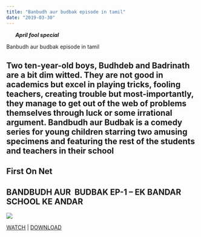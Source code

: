 ```yaml
---
title: "Banbudh aur budbak episode in tamil"
date: "2019-03-30"
---
```


      **_April fool special_**

Banbudh aur budbak episode in tamil

## Two ten-year-old boys, Budhdeb and Badrinath are a bit dim witted. They are not good in academics but excel in playing tricks, fooling teachers, creating trouble but most-importantly, they manage to get out of the web of problems themselves through luck or some irrational argument. Bandbudh aur Budbak is a comedy series for young children starring two amusing specimens and featuring the rest of the students and teachers in their school 

## **First On Net**

## BANDBUDH AUR  BUDBAK EP-1 – EK BANDAR SCHOOL KE ANDAR

[![](https://4.bp.blogspot.com/-7xTxjU0MkAQ/XJ8-fEEUK_I/AAAAAAAAAIw/ReJWPjTnPcgAtYEK13HdlHXyXDWVFcdRQCLcBGAs/s320/MV5BOGU0MDVhNDctODYwOS00ZDIyLWFmYjEtNTc1YzJiNjQzNDA3XkEyXkFqcGdeQXVyNjg5NTYzOTc{8cd00c2b6371b4e82b2136421417e8ecb96b705ea6eb9720573582fbfe11734e}2540._V1_QL50_SY360_SX640_AL_.jpg)](https://4.bp.blogspot.com/-7xTxjU0MkAQ/XJ8-fEEUK_I/AAAAAAAAAIw/ReJWPjTnPcgAtYEK13HdlHXyXDWVFcdRQCLcBGAs/s1600/MV5BOGU0MDVhNDctODYwOS00ZDIyLWFmYjEtNTc1YzJiNjQzNDA3XkEyXkFqcGdeQXVyNjg5NTYzOTc{8cd00c2b6371b4e82b2136421417e8ecb96b705ea6eb9720573582fbfe11734e}2540._V1_QL50_SY360_SX640_AL_.jpg)

[WATCH](https://cll.press/2h5dM) | [DOWNLOAD](https://cll.press/2h5dM)
